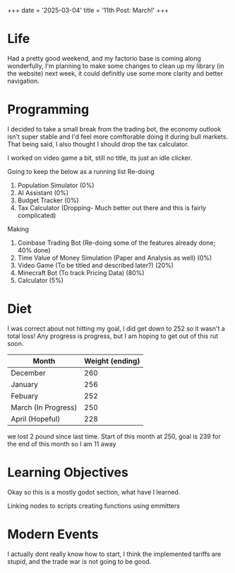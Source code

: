 +++
date = '2025-03-04'
title = '11th Post: March!'
+++


# Life
Had a pretty good weekend, and my factorio base is coming along wonderfully, I'm planning to make some changes to clean up my library (in the website) next week, it could definitly use some more clarity and better navigation.


# Programming
I decided to take a small break from the trading bot, the economy outlook isn't super stable and I'd feel more comftorable doing it during bull markets. That being said, I also thought I should drop the tax calculator.

I worked on video game a bit, still no title, its just an idle clicker.

Going to keep the below as a running list
Re-doing
1. Population Simulator (0%)
2. AI Assistant (0%)
3. Budget Tracker (0%)
4. Tax Calculator (Dropping- Much better out there and this is fairly complicated)

Making
1. Coinbase Trading Bot (Re-doing some of the features already done; 40% done) 
2. Time Value of Money Simulation (Paper and Analysis as well) (0%)
3. Video Game (To be titled and described later?) (20%)
4. Minecraft Bot (To track Pricing Data) (80%)
5. Calculator (5%)

# Diet
I was correct about not hitting my goal, I did get down to 252 so it wasn't a total loss! Any progress is progress, but I am hoping to get out of this rut soon.


| Month    | Weight (ending) |
| -------- | ------- |
| December  | 260    |
| January | 256     |
| Febuary   | 252   |
| March (In Progress)  | 250   |
| April (Hopeful)    | 228    |

we lost 2 pound since last time. Start of this month at 250, goal is 239 for the end of this month so I am 11 away

# Learning Objectives
Okay so this is a mostly godot section, what have I learned. 

Linking nodes to scripts
creating functions 
using emmitters

# Modern Events
I actually dont really know how to start, I think the implemented tariffs are stupid, and the trade war is not going to be good. 